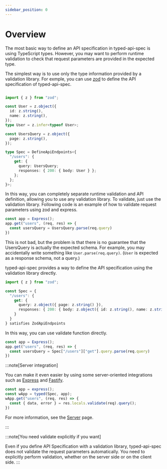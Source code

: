 ```yaml
---
sidebar_position: 0
---
```


# Overview

The most basic way to define an API specification in typed-api-spec is using TypeScript types.
However, you may want to perform runtime validation to check that request parameters are provided in the expected type.

The simplest way is to use only the type information provided by a validation library. For exmple, you can use [zod](https://zod.dev) to define the API specification of typed-api-spec.

```typescript

import { z } from "zod";

const User = z.object({
  id: z.string(),
  name: z.string(),
});
type User = z.infer<typeof User>;

const UsersQuery = z.object({
  page: z.string(),
});

type Spec = DefineApiEndpoints<{
  "/users": {
    get: {
      query: UsersQuery;
      responses: { 200: { body: User } };
    };
  };
}>;
```

In this way, you can completely separate runtime validation and API definition, allowing you to use any validation library.
To validate, just use the validation library. Following code is an example of how to validate request parameters using zod and express.

```typescript
const app = Express();
app.get("users", (req, res) => {
  const usersQuery = UsersQuery.parse(req.query)
})
```

This is not bad, but the problem is that there is no guarantee that the UsersQuery is actually the expected schema. For example, you may accidentally write something like `User.parse(req.query)`.
(`User` is expected as a response schema, not a query.)

typed-api-spec provides a way to define the API specification using the validation library directly.

```typescript
import { z } from "zod";

const Spec = {
  "/users": {
    get: {
      query: z.object({ page: z.string() }),
      responses: { 200: { body: z.object({ id: z.string(), name: z.string() }) } }
    }
  }
} satisfies ZodApiEndpoints
```

In this way, you can use validate function directly.

```typescript
const app = Express();
app.get("users", (req, res) => {
  const usersQuery = Spec["/users"]["get"].query.parse(req.query)
})
```

:::note[Server integration]

You can make it even easier by using some server-oriented integrations such as [Express](/pkgs/docs/server/express) and [Fastify](/pkgs/docs/server/fastify).

```typescript
const app = express();
const wApp = typed(Spec, app);
wApp.get("users", (req, res) => {
  const { data, error } = res.locals.validate(req).query();
})
```

For more information, see the [Server](/pkgs/docs/category/server) page.

:::

:::note[You need validate explicitly if you want]

Even if you define API Specification with a validation library, typed-api-spec does not validate the request parameters automatically.
You need to explicitly perform validation, whether on the server side or on the client side.
:::
